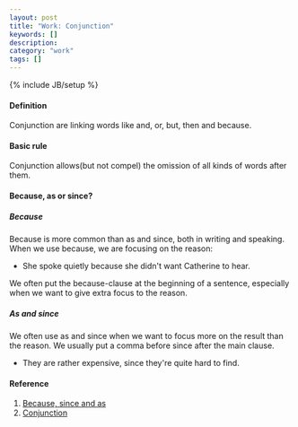```yaml
---
layout: post
title: "Work: Conjunction"
keywords: []
description: 
category: "work"
tags: []
---
```

{% include JB/setup %}

#### Definition
Conjunction are linking words like and, or, but, then and because.

#### Basic rule
Conjunction allows(but not compel) the omission of all kinds of words after them.



#### Because, as or since?

##### Because
Because is more common than as and since, both in writing and speaking. When we
use because, we are focusing on the reason:
- She spoke quietly because she didn't want Catherine to hear.

We often put the because-clause at the beginning of a sentence, especially when
we want to give extra focus to the reason.

##### As and since
We often use as and since when we want to focus more on the result than the reason.
We usually put a comma before since after the main clause.

- They are rather expensive, since they're quite hard to find.





#### Reference
1. [Because, since and as](https://dictionary.cambridge.org/grammar/british-grammar/as-because-or-since)
2. [Conjunction](https://dictionary.cambridge.org/grammar/british-grammar/conjunctions)
